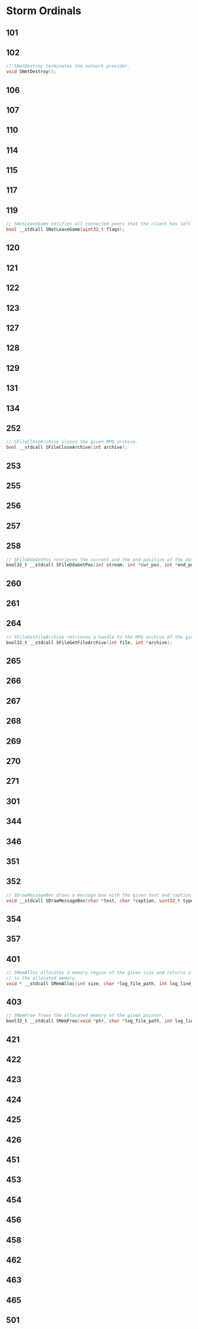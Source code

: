 # Storm Ordinals

## 101

## 102

```c
// SNetDestroy terminates the network provider.
void SNetDestroy();
```

## 106

## 107

## 110

## 114

## 115

## 117

## 119

```c
// SNetLeaveGame notifies all connected peers that the client has left the game.
bool __stdcall SNetLeaveGame(uint32_t flags);
```

## 120

## 121

## 122

## 123

## 127

## 128

## 129

## 131

## 134

## 252

```c
// SFileCloseArchive closes the given MPQ archive.
bool __stdcall SFileCloseArchive(int archive);
```

## 253

## 255

## 256

## 257

## 258

```c
// SFileDdaGetPos retrieves the current and the end position of the data stream.
bool32_t __stdcall SFileDdaGetPos(int stream, int *cur_pos, int *end_pos);
```

## 260

## 261

## 264

```c
// SFileGetFileArchive retrieves a handle to the MPQ archive of the given file.
bool32_t __stdcall SFileGetFileArchive(int file, int *archive);
```

## 265

## 266

## 267

## 268

## 269

## 270

## 271

## 301

## 344

## 346

## 351

## 352

```c
// SDrawMessageBox draws a message box with the given text and caption.
void __stdcall SDrawMessageBox(char *text, char *caption, uint32_t type);
```

## 354

## 357

## 401

```c
// SMemAlloc allocates a memory region of the given size and returns a pointer
// to the allocated memory.
void * __stdcall SMemAlloc(int size, char *log_file_path, int log_line_nr, uint32_t flags);
```

## 403

```c
// SMemFree frees the allocated memory of the given pointer.
bool32_t __stdcall SMemFree(void *ptr, char *log_file_path, int log_line_nr, uint32_t flags);
```

## 421

## 422

## 423

## 424

## 425

## 426

## 451

## 453

## 454

## 456

## 458

## 462

## 463

## 465

## 501
